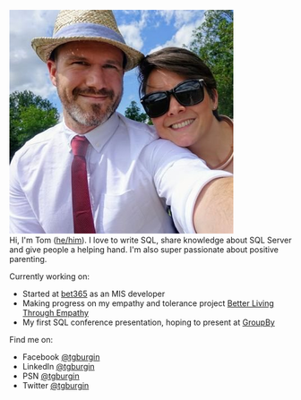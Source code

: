![@tgburgin](https://github.com/tgburgin/tgburgin/blob/main/readme.jpg?raw=true)  
Hi, I'm Tom ([he/him](https://www.mypronouns.org/he-him)). I love to write SQL, share knowledge about SQL Server and give people a helping hand. I'm also super passionate about positive parenting.  

Currently working on:
- Started at [bet365](https://github.com/bet365) as an MIS developer
- Making progress on my empathy and tolerance project [Better Living Through Empathy](https://github.com/tgburgin/better-living-through-empathy)
- My first SQL conference presentation, hoping to present at [GroupBy](https://groupby.org/)

Find me on:  
- Facebook [@tgburgin](https://www.facebook.com/tgburgin)
- LinkedIn [@tgburgin](https://www.linkedin.com/in/tgburgin/)
- PSN [@tgburgin](https://my.playstation.com/profile/tgburgin)
- Twitter [@tgburgin](http://twitter.com/tgburgin)

